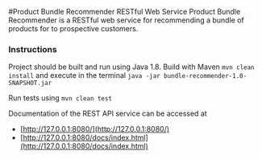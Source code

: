 
#Product Bundle Recommender RESTful Web Service 
Product Bundle Recommender is a RESTful web service for recommending a bundle of products for to prospective customers.

### Instructions
Project should be built and run using Java 1.8.
Build with Maven ```mvn clean install``` and execute in the terminal 
```java -jar bundle-recommender-1.0-SNAPSHOT.jar ``` 

Run tests using ```mvn clean test```

Documentation of the REST API service can be accessed at 

* [http://127.0.0.1:8080/](http://127.0.0.1:8080/)
* [http://127.0.0.1:8080/docs/index.html](http://127.0.0.1:8080/docs/index.html)